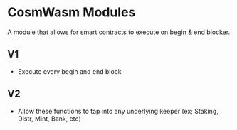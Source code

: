 # CosmWasm Modules

A module that allows for smart contracts to execute on begin & end blocker.

## V1

- Execute every begin and end block

## V2

- Allow these functions to tap into any underlying keeper (ex; Staking, Distr, Mint, Bank, etc)

